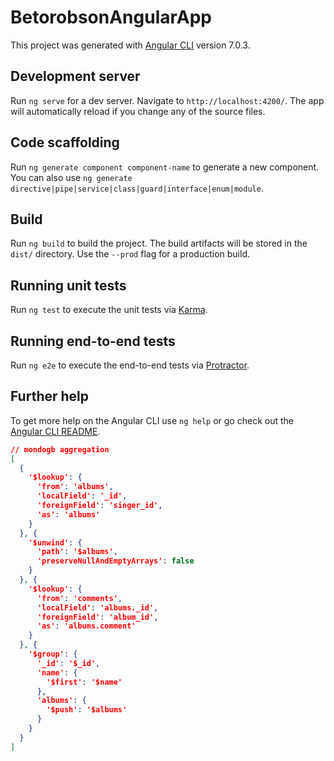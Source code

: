 # BetorobsonAngularApp

This project was generated with [Angular CLI](https://github.com/angular/angular-cli) version 7.0.3.

## Development server

Run `ng serve` for a dev server. Navigate to `http://localhost:4200/`. The app will automatically reload if you change any of the source files.

## Code scaffolding

Run `ng generate component component-name` to generate a new component. You can also use `ng generate directive|pipe|service|class|guard|interface|enum|module`.

## Build

Run `ng build` to build the project. The build artifacts will be stored in the `dist/` directory. Use the `--prod` flag for a production build.

## Running unit tests

Run `ng test` to execute the unit tests via [Karma](https://karma-runner.github.io).

## Running end-to-end tests

Run `ng e2e` to execute the end-to-end tests via [Protractor](http://www.protractortest.org/).

## Further help

To get more help on the Angular CLI use `ng help` or go check out the [Angular CLI README](https://github.com/angular/angular-cli/blob/master/README.md).

```json
// mondogb aggregation
[
  {
    '$lookup': {
      'from': 'albums',
      'localField': '_id',
      'foreignField': 'singer_id',
      'as': 'albums'
    }
  }, {
    '$unwind': {
      'path': '$albums',
      'preserveNullAndEmptyArrays': false
    }
  }, {
    '$lookup': {
      'from': 'comments',
      'localField': 'albums._id',
      'foreignField': 'album_id',
      'as': 'albums.comment'
    }
  }, {
    '$group': {
      '_id': '$_id',
      'name': {
        '$first': '$name'
      },
      'albums': {
        '$push': '$albums'
      }
    }
  }
]
```
